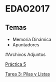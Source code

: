 # EDAO2017

## Temas
  - Memoria Dinámica
  - Apuntadores





#Archivos Adjuntos

[Práctica 5](https://github.com/luisfergromo/EDAO2017/files/1457896/Practica5.1.pdf)

[Tarea 3: Pilas y Listas](https://github.com/luisfergromo/EDAO2017/files/1458073/Tarea.3.-.Pilas.y.Filas.pdf)
